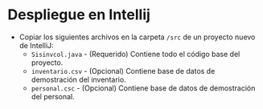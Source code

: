 # Despliegue en Intellij
- Copiar los siguientes archivos en la carpeta `/src` de un proyecto nuevo de IntelliJ:
  - `Sisinvcol.java` - (Requerido) Contiene todo el código base del proyecto.
  - `inventario.csv` - (Opcional) Contiene base de datos de demostración del inventario.
  - `personal.csc` - (Opcional) Contiene base de datos de demostración del personal.